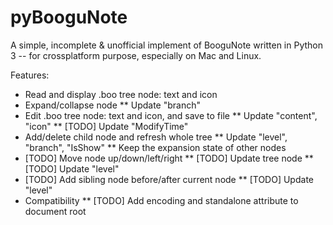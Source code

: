 pyBooguNote
===========

A simple, incomplete &amp; unofficial implement of BooguNote written in Python 3
-- for crossplatform purpose, especially on Mac and Linux.

Features:
* Read and display .boo tree node: text and icon
* Expand/collapse node
** Update "branch"
* Edit .boo tree node: text and icon, and save to file
** Update "content", "icon"
** [TODO] Update "ModifyTime"
* Add/delete child node and refresh whole tree
** Update "level", "branch", "IsShow"
** Keep the expansion state of other nodes
* [TODO] Move node up/down/left/right
** [TODO] Update tree node
** [TODO] Update "level"
* [TODO] Add sibling node before/after current node
** [TODO] Update "level"
* Compatibility
** [TODO] Add encoding and standalone attribute to document root
